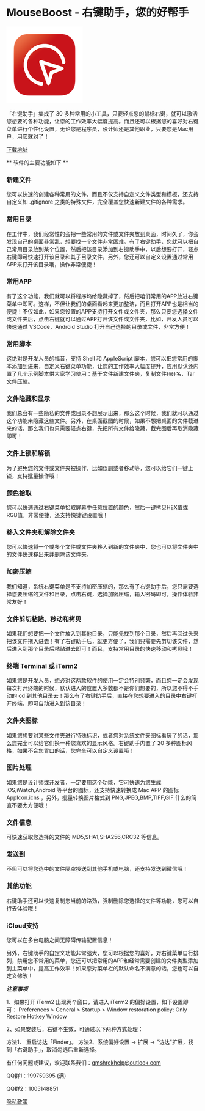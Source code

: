 # MouseBoost - 右键助手，您的好帮手

![右键助手专业版](https://github.com/gmshrek/mouse-boost/blob/main/icon.png)

「右键助手」集成了 30 多种常用的小工具，只要轻点您的鼠标右键，就可以激活您想要的各种功能，让您的工作效率大幅度提高。而且还可以根据您的喜好对右键菜单进行个性化设置，无论您是程序员，设计师还是其他职业，只要您是Mac用户，用它就对了！

[下载地址](itms-apps://itunes.apple.com/app/id1555844307?mt=8)

** 软件的主要功能如下 **

### 新建文件
您可以快速的创建各种常用的文件，而且不仅支持自定义文件类型和模板，还支持自定义如 .gitignore 之类的特殊文件，完全覆盖您快速新建文件的各种需求。

### 常用目录
在工作中，我们经常性的会把一些常用的文件或文件夹放到桌面，时间久了，你会发现自己的桌面非常乱，想要找一个文件非常困难。有了右键助手，您就可以把自己常用目录放到某个位置，然后把该目录添加到右键助手中，以后想要打开，轻点右键即可快速打开该目录和其子目录文件，另外，您还可以自定义设置通过常用APP来打开该目录哦，操作非常便捷！

### 常用APP
有了这个功能，我们就可以将程序坞给隐藏掉了，然后把咱们常用的APP放进右键菜单中即可。这样，不但让我们的桌面看起来更加整洁，而且打开APP也是相当的便捷！不仅如此，如果您设置的APP支持打开文件或文件夹，那么只要您选择文件或文件夹后，点击右键就可以通过APP打开该文件或文件夹，比如，开发人员可以快速通过 VSCode，Android Studio 打开自己选择的目录或文件，非常方便！

### 常用脚本
这绝对是开发人员的福音，支持 Shell 和 AppleScript 脚本，您可以把您常用的脚本添加到进来，自定义右键菜单功能，让您的工作效率大幅度提升，应用默认还内置了几个示例脚本供大家学习使用：基于文件新建文件夹，复制文件(夹)名，Tar文件压缩。 

### 文件隐藏和显示
我们总会有一些隐私的文件或目录不想展示出来，那么这个时候，我们就可以通过这个功能来隐藏这些文件。另外，在桌面截图的时候，如果不想把桌面的文件截进来的话，那么我们也只需要轻点右键，先把所有文件给隐藏，截完图后再取消隐藏即可！

### 文件上锁和解锁
为了避免您的文件或文件夹被操作，比如误删或者移动等，您可以给它们一键上锁，支持批量操作哦！

### 颜色拾取
您可以快速通过右键菜单拾取屏幕中任意位置的颜色，然后一键拷贝HEX值或RGB值，非常便捷，还支持快捷键设置哦！

### 移入文件夹和解除文件夹
您可以快速将一个或多个文件或文件夹移入到新的文件夹中，您也可以将文件夹中的文件快速移出来并删除该文件夹。

### 加密压缩
我们知道，系统右键菜单是不支持加密压缩的，那么有了右键助手后，您只需要选择您要压缩的文件和目录，点击右键，选择加密压缩，输入密码即可，操作体验非常友好！

### 文件剪切粘贴、移动和拷贝
如果我们想要把一个文件放入到其他目录，只能先找到那个目录，然后再回过头来把该文件拖入进去！有了右键助手后，就更方便了，我们只需要先剪切该文件，然后进入到那个目录后粘贴进去即可！而且，支持常用目录的快速移动和拷贝哦！

### 终端 Terminal 或 iTerm2
如果您是开发人员，想必对这两款软件的使用一定会特别频繁，而且您一定会发现每次打开终端的时候，默认进入的位置大多数都不是你们想要的，所以您不得不手动的 cd 到其他目录去！那么有了右键助手后，直接在您想要进入的目录中右键打开终端，即可自动进入到该目录！

### 文件夹图标
如果您想要对某些文件夹进行特殊标识，或者您对系统文件夹图标看厌了的话，那么您完全可以给它们换一种您喜欢的显示风格。右键助手内置了 20 多种图标风格，如果不合您胃口的话，您完全可以自定义设置哦！

### 图片处理
如果您是设计师或开发者，一定要用这个功能，它可快速为您生成 iOS,iWatch,Android 等平台的图标，还支持快速转换成 Mac APP 的图标 AppIcon.icns ，另外，批量转换图片格式到 PNG,JPEG,BMP,TIFF,GIF 什么的简直不要太方便哦！

### 文件信息
可快速获取您选择的文件的 MD5,SHA1,SHA256,CRC32 等信息。

### 发送到
不但可以将您选中的文件隔空投送到其他手机或电脑，还支持发送到微信哦！

### 其他功能
右键助手还可以快速复制您当前的路劲，强制删除您选择的文件等功能，您可以自行去体验哦！

### iCloud支持
您可以在多台电脑之间无障碍传输配置信息！

另外，右键助手的自定义功能非常强大，您可以根据您的喜好，对右键菜单自行排列，禁用您不常用的菜单，您还可以把常用的APP和经常需要创建的文件类型添加到主菜单中，提高工作效率！如果您对菜单栏的默认命名不满意的话，您也可以自定义修改！

***注意事项***

1、如果打开 iTerm2 出现两个窗口，请进入 iTerm2 的偏好设置，如下设置即可： Preferences > General > Startup > Window restoration policy: Only Restore Hotkey Window

2、如果安装后，右键不生效，可通过以下两种方式处理：

方法1、 重启访达「Finder」。
方法2、系统偏好设置 -> 扩展 -> "访达"扩展，找到「右键助手」，取消勾选后重新选择。

有任何问题或建议，欢迎联系我们：gmshrekhelp@outlook.com

QQ群1：199759395  (满)

QQ群2：1005148851

[隐私政策](https://github.com/gmshrek/info/blob/master/Privacy.md)

